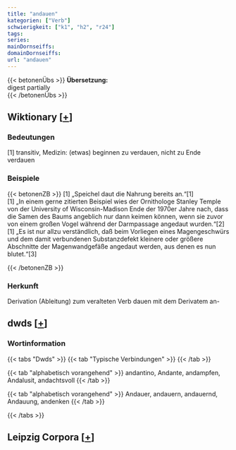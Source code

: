 ```yaml
---
title: "andauen"
kategorien: ["Verb"]
schwierigkeit: ["k1", "h2", "r24"]
tags:
series:
mainDornseiffs:
domainDornseiffs:
url: "andauen"
---
```


{{< betonenÜbs >}}
**Übersetzung:**  
digest partially  
{{< /betonenÜbs >}}

## Wiktionary [[+](https://de.wiktionary.org/wiki/andauen)]

### Bedeutungen
[1] transitiv, Medizin: (etwas) beginnen zu verdauen, nicht zu Ende verdauen  

### Beispiele
{{< betonenZB >}}
[1] „Speichel daut die Nahrung bereits an.“[1]  
[1] „In einem gerne zitierten Beispiel wies der Ornithologe Stanley Temple von der University of Wisconsin-Madison Ende der 1970er Jahre nach, dass die Samen des Baums angeblich nur dann keimen können, wenn sie zuvor von einem großen Vogel während der Darmpassage angedaut wurden.“[2]  
[1] „Es ist nur allzu verständlich, daß beim Vorliegen eines Magengeschwürs und dem damit verbundenen Substanzdefekt kleinere oder größere Abschnitte der Magenwandgefäße angedaut werden, aus denen es nun blutet.“[3]  

{{< /betonenZB >}}
### Herkunft
Derivation (Ableitung) zum veralteten Verb dauen mit dem Derivatem an-  



## dwds [[+](https://www.dwds.de/wb/andauen)]

### Wortinformation
{{< tabs "Dwds" >}}
{{< tab "Typische Verbindungen" >}}
{{< /tab >}}

{{< tab "alphabetisch vorangehend" >}}
andantino, Andante, andampfen, Andalusit, andachtsvoll
{{< /tab >}}

{{< tab "alphabetisch vorangehend" >}}
Andauer, andauern, andauernd, Andauung, andenken
{{< /tab >}}

{{< /tabs >}}

## Leipzig Corpora [[+](https://corpora.uni-leipzig.de/en/res?word=andauen&corpusId=deu_newscrawl-public_2018)]

